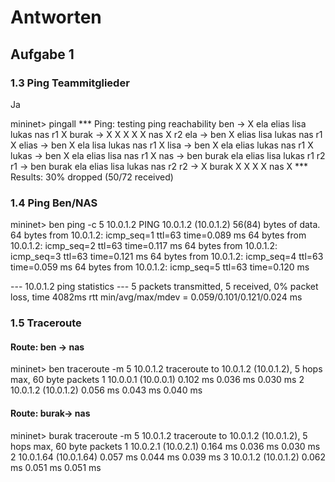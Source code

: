# Antworten

## Aufgabe 1
### 1.3 Ping Teammitglieder
Ja

mininet> pingall
*** Ping: testing ping reachability
ben -> X ela elias lisa lukas nas r1 X 
burak -> X X X X X nas X r2 
ela -> ben X elias lisa lukas nas r1 X 
elias -> ben X ela lisa lukas nas r1 X 
lisa -> ben X ela elias lukas nas r1 X 
lukas -> ben X ela elias lisa nas r1 X 
nas -> ben burak ela elias lisa lukas r1 r2 
r1 -> ben burak ela elias lisa lukas nas r2 
r2 -> X burak X X X X nas X 
*** Results: 30% dropped (50/72 received)
### 1.4 Ping Ben/NAS
mininet> ben ping -c 5 10.0.1.2
PING 10.0.1.2 (10.0.1.2) 56(84) bytes of data.
64 bytes from 10.0.1.2: icmp_seq=1 ttl=63 time=0.089 ms
64 bytes from 10.0.1.2: icmp_seq=2 ttl=63 time=0.117 ms
64 bytes from 10.0.1.2: icmp_seq=3 ttl=63 time=0.121 ms
64 bytes from 10.0.1.2: icmp_seq=4 ttl=63 time=0.059 ms
64 bytes from 10.0.1.2: icmp_seq=5 ttl=63 time=0.120 ms

--- 10.0.1.2 ping statistics ---
5 packets transmitted, 5 received, 0% packet loss, time 4082ms
rtt min/avg/max/mdev = 0.059/0.101/0.121/0.024 ms
### 1.5 Traceroute
#### Route: ben -> nas
mininet> ben traceroute -m 5 10.0.1.2
traceroute to 10.0.1.2 (10.0.1.2), 5 hops max, 60 byte packets
 1  10.0.0.1 (10.0.0.1)  0.102 ms  0.036 ms  0.030 ms
 2  10.0.1.2 (10.0.1.2)  0.056 ms  0.043 ms  0.040 ms
#### Route: burak-> nas 
mininet> burak traceroute -m 5 10.0.1.2
traceroute to 10.0.1.2 (10.0.1.2), 5 hops max, 60 byte packets
 1  10.0.2.1 (10.0.2.1)  0.164 ms  0.036 ms  0.030 ms
 2  10.0.1.64 (10.0.1.64)  0.057 ms  0.044 ms  0.039 ms
 3  10.0.1.2 (10.0.1.2)  0.062 ms  0.051 ms  0.051 ms